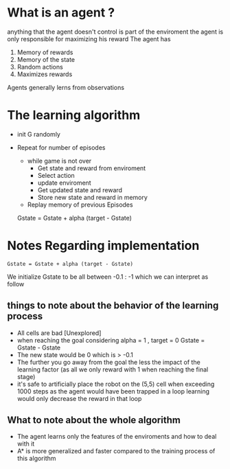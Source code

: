 # What is an agent ?
anything that the agent doesn't control is part of the enviroment
the agent is only responsible for maximizing his reward
The agent has
1.   Memory of rewards
2.   Memory of the state 
3.   Random actions 
4.   Maximizes rewards

Agents generally lerns from observations

# The learning algorithm
- init G randomly
- Repeat for number of episodes
  - while game is not over
    - Get state and reward from enviroment
    - Select action
    - update enviroment
    - Get updated state and reward
    - Store new state and reward in memory
  - Replay memory of previous Episodes

  Gstate = Gstate + alpha (target - Gstate)

# Notes Regarding implementation
  `Gstate = Gstate + alpha (target - Gstate)`

We initialize Gstate to be all between -0.1 : -1 which we can interpret as follow

## things to note about the behavior of the learning process  

- All cells are bad [Unexplored]
- when reaching the goal considering alpha = 1 , target = 0 Gstate = Gstate - Gstate
- The new state would be 0 which is > -0.1
- The further you go away from the goal the less the impact of the learning factor (as all we only reward with 1 when reaching the final stage)
- it's safe to artificially place the robot on the (5,5) cell when exceeding 1000 steps as the agent would have been trapped in a loop learning would only decrease the reward in that loop

## What to note about the whole algorithm
- The agent learns only the features of the enviroments and how to deal with it
- A* is more generalized and faster compared to the training process of this algorithm
